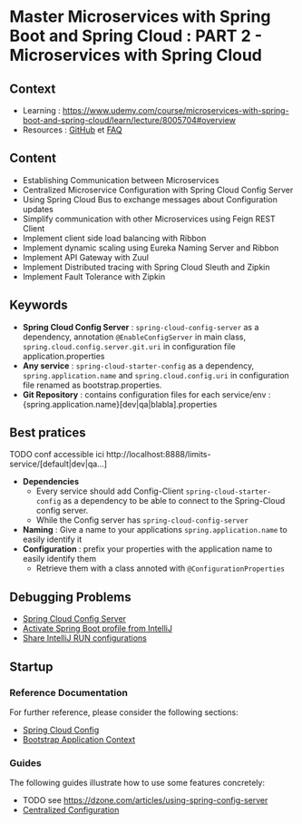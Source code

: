 # Master Microservices with Spring Boot and Spring Cloud : PART 2 - Microservices with Spring Cloud

## Context

* Learning : <https://www.udemy.com/course/microservices-with-spring-boot-and-spring-cloud/learn/lecture/8005704#overview>
* Resources : [GitHub](https://github.com/in28minutes/spring-microservices/tree/master/03.microservices) et [FAQ](https://github.com/in28minutes/in28minutes-initiatives/blob/master/The-in28Minutes-TroubleshootingGuide-And-FAQ/quick-start.md)

## Content

* Establishing Communication between Microservices
* Centralized Microservice Configuration with Spring Cloud Config Server
* Using Spring Cloud Bus to exchange messages about Configuration updates
* Simplify communication with other Microservices using Feign REST Client
* Implement client side load balancing with Ribbon
* Implement dynamic scaling using Eureka Naming Server and Ribbon
* Implement API Gateway with Zuul
* Implement Distributed tracing with Spring Cloud Sleuth and Zipkin
* Implement Fault Tolerance with Zipkin

## Keywords 
* **Spring Cloud Config Server** : `spring-cloud-config-server` as a dependency, annotation `@EnableConfigServer` in main class, `spring.cloud.config.server.git.uri` in configuration file application.properties
* **Any service** : `spring-cloud-starter-config` as a dependency, `spring.application.name` and `spring.cloud.config.uri` in configuration file renamed as bootstrap.properties.
* **Git Repository** : contains configuration files for each service/env : {spring.application.name}[dev|qa|blabla].properties

## Best pratices
TODO conf accessible ici http://localhost:8888/limits-service/[default|dev|qa...]
* **Dependencies**
    * Every service should add Config-Client `spring-cloud-starter-config` as a dependency to be able to connect to the Spring-Cloud config server.
    * While the Config server has `spring-cloud-config-server`
* **Naming** : Give a name to your applications `spring.application.name` to easily identify it
* **Configuration** : prefix your properties with the application name to easily identify them
    * Retrieve them with a class annoted with `@ConfigurationProperties`

## Debugging Problems
* [Spring Cloud Config Server](https://github.com/in28minutes/in28minutes-initiatives/tree/master/The-in28Minutes-TroubleshootingGuide-And-FAQ#debugging-problems-with-spring-cloud-config-server)
* [Activate Spring Boot profile from IntelliJ](https://stackoverflow.com/a/52487280)
* [Share IntelliJ RUN configurations](https://stackoverflow.com/a/46058224)

## Startup


### Reference Documentation
For further reference, please consider the following sections:

* [Spring Cloud Config](https://cloud.spring.io/spring-cloud-config/reference/html/)
* [Bootstrap Application Context](https://cloud.spring.io/spring-cloud-commons/multi/multi__spring_cloud_context_application_context_services.html#_the_bootstrap_application_context)

### Guides
The following guides illustrate how to use some features concretely:

* TODO see <https://dzone.com/articles/using-spring-config-server>
* [Centralized Configuration](https://spring.io/guides/gs/centralized-configuration/)
